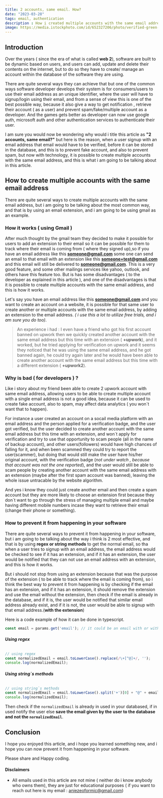 ```yaml
---
title: 2 accounts, same email. How?
date: "2023-03-28"
tags: email, authentication
description : How i created multiple accounts with the same email address
image: https://media.istockphoto.com/id/652327206/photo/verified-green-check-mark-concept.jpg?s=1024x1024&w=is&k=20&c=ZSZ_5keFu4eXaQOIi8_HZwge0UqvgO7PeiTRYw66Pts=
---
```


## Introduction
Over the years ( since the era of what is called **web 2**), software are built to be dynamic based on users, and users can add, update and delete their contents on the internet, but to do so they have to create/ manage an account within the database of the software they are using.

There are quite several ways they can achieve that but one of the common ways software developer develops their system is for consumers/users to use their email address as an unique identifier, where the user will have to signup/login using their email, and from a sense of view this is one of the best possible way, because it also give a way to get notification , retrieve their account ( as a user) and prevent spam/fake/multiple account as a developer. And the games gets better as developer can now use google auth, microsoft auth and other authentication services to authenticate their user.

I am sure you would now be wondering why would i title this article as **"2 accounts, same email?"** but here is the reason, when a user signup with an email address that email would have to be verified, before it can be stored in the database, and this is to prevent fake account, and also to prevent spam, but now with technology, it is possible to create multiple accounts with the same email address, and this is what i am going to be talking about in this article.

## How to create multiple accounts with the same email address
There are quite several ways to create multiple accounts with the same email address, but i am going to be talking about the most common way, and that is by using an email extension, and i am going to be using gmail as an example.

### How it works ( using Gmail )
After much thought by the gmail team they decided to make it possible for users to add an extension to their email so it can be possible for them to track where their email is coming from ( where they signed up),so if you have an email address like this **someone@gmail.com** some one can send an email to that email with an extension like this **someone+test@gmail.com** and this email will still be delivered to **someone@gmail.com**. This is a very good feature, and some other mailings services like yahoo, outlook, and others have this feature too. But is has some disadvantages ( to the developer as explained in this article ), and one of the disadvantages is that it is possible to create multiple accounts with the same email address, and this is how it works.


Let's say you have an email address like this **someone@gmail.com** and you want to create an account on a website, it is possible for that same user to create another or multiple accounts with the same email address, by adding an extension to the email address. *( i use this a lot to utilize free trials, and i am sure you do too)*.


> An experience i had : 
 I even have a friend who got his first account banned on upwork then we quickly created another account with the same email address but this time with an extension ( **+upwork**), and it worked, but he tried applying for verification on upwork and it seems they noticed that he was using the same email address, and he got banned again, he could try again later and he would have been able to create another account with the same email address but this time with a different extension ( **+upwork2**).

### Why is bad ( for developers ) ?
Like i story about my friend been able to create 2 upwork account with same email address, allowing users to be able to create multiple account with a single email address is not a good idea, because it can be used to create fake account,  also to spam, may affect data analytics ( you won`t want that to happen).

For instance a user created an account on a socail media platform with an email address and the person applied for a verification badge, and the user got verified, but the user decided to create another account with the same email address but this time with an extension, and won`t apply for verification and try to use that opportunity to scam people (all in the name of backup account), and other users(followers) would have high chances of falling for it, and when been scammed they could try to report the user(scammer), but doing that would still make the user have his/her original account, with the verification badge (*not under watch , because that account was not the one reported*), and the user would still be able to scam people by creating another account with the same email address with an extension (maybe after the first spam account was banned), leaving  the whole issue untracable by the website algorithm.

And yes i know they could just create another email and then create a spam account but they are more likely to choose an extension first because they don`t want to go through the stress of managing multiple email and maybe having different mobile numbers incase they want to retrieve their email (change their phone or something).

### How to prevent it from happening in your software
There are quite several ways to prevent it from happening in your software, but i am going to be talking about the way i think is 2 most effective, and that is by using **regex or string methods** to get the normal email, so tha when a user tries to signup with an email address, the email address would be checked to see if it has an extension, and if it has an extension, the user would be notified that they can not use an email address with an extension, and this is how it works.

But i should not stop from using an extension because that was the purpose of the extension ( to be able to track where the email is coming from), so i think the best way to prevent it from happening is by checking if the email has an extension, and if it has an extension, it should remove the extension and use the email without the extension, then check if the email is already in the database, and if it is, the user would be notified that similar email address already exist, and if it is not, the user would be able to signup with that email address.(**with the extension**)

Here is a code example of how it can be done in typescript.

```typescript
const email = params.get('email'); // it could be an email with or without an extension
```

###### **Using regex**
```typescript
// using regex
const normalizedEmail = email.toLowerCase().replace(/\+[^@]+/, '');
console.log(normalizedEmail);
```

###### **Using string`s methods**
```typescript
// using string`s methods
const normalizedEmail = email.toLowerCase().split('+')[0] + "@" + email.split('@')[1];
console.log(normalizedEmail);
```

Then  check if the `normalizedEmail` is already in used in your databased, if in used notify the user else **save the email given by the user to the database and not the `normalizedEmail`**.

## Conclusion
I hope you enjoyed this article, and i hope you learned something new, and i hope you can now prevent it from happening in your software.

Please share and Happy coding.

#### Disclaimers
- All emails used in this article are not mine ( neither do i know anybody who owns them), they are just for educational purposes ( if you want to reach out here is my email : [aniezeoformic@gmail.com](mailto:aniezeoformic+blog@gmail.com))


